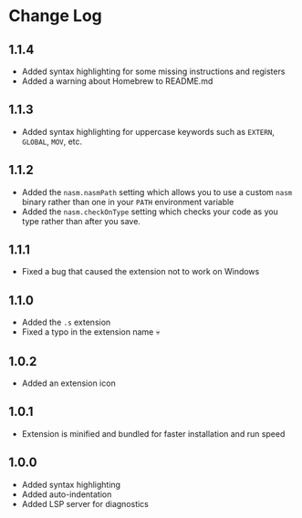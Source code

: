 # Change Log

## 1.1.4

- Added syntax highlighting for some missing instructions and registers
- Added a warning about Homebrew to README.md

## 1.1.3

- Added syntax highlighting for uppercase keywords such as `EXTERN`, `GLOBAL`, `MOV`, etc.

## 1.1.2

- Added the `nasm.nasmPath` setting which allows you to use a custom `nasm` binary rather than one in your `PATH` environment variable
- Added the `nasm.checkOnType` setting which checks your code as you type rather than after you save.

## 1.1.1

- Fixed a bug that caused the extension not to work on Windows

## 1.1.0

- Added the `.s` extension
- Fixed a typo in the extension name 💀

## 1.0.2

- Added an extension icon

## 1.0.1

- Extension is minified and bundled for faster installation and run speed

## 1.0.0

- Added syntax highlighting
- Added auto-indentation
- Added LSP server for diagnostics
